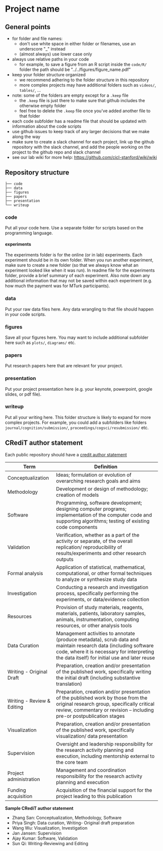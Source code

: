# Project name

## General points

- for folder and file names: 
	+ don't use white space in either folder or filenames, use an underscore "_" instead
	+ (almost always) use lower case only
- always use relative paths in your code
	+ for example, to save a figure from an R script inside the `code/R/` folder the path should be "../../figures/figure_name.pdf"
- keep your folder structure organized
	+ we recommend adhering to the folder structure in this repository 
	+ more complex projects may have additional folders such as `videos/`, `tables/`, ...
- note: some of the folders are empty except for a `.keep` file
	+ the `.keep` file is just there to make sure that github includes the otherwise empty folder 
	+ feel free to delete the `.keep` file once you've added another file to that folder
- each code subfolder has a readme file that should be updated with information about the code scripts 
- use github issues to keep track of any larger decisions that we make along the way 
- make sure to create a slack channel for each project, link up the github repository with the slack channel, and add the people working on the project to the github repo and slack channel 
- see our lab wiki for more help: https://github.com/cicl-stanford/wiki/wiki

## Repository structure 

```
├── code
├── data
├── figures
├── papers
├── presentation
└── writeup
```

### code 

Put all your code here. Use a separate folder for scripts based on the programming language. 

#### experiments 

The experiments folder is for the online (or in lab) experiments. Each experiment should be in its own folder. When you run another experiment, make sure to create a new folder (so that we always know what an experiment looked like when it was run). In readme file for the experiments folder, provide a brief summary of each experiment. Also note down any additional information that may not be saved within each experiment (e.g. how much the payment was for MTurk participants).

### data 

Put your raw data files here. Any data wrangling to that file should happen in your code scripts. 

### figures 

Save all your figures here. You may want to include additional subfolder here such as `plots/`, `diagrams/` etc. 

### papers 

Put research papers here that are relevant for your project. 

### presentation

Put your project presentation here (e.g. your keynote, powerpoint, google slides, or pdf file).

### writeup 

Put all your writing here. This folder structure is likely to expand for more complex projects. For example, you could add a subfolders like folders `journal/cognition/submission/`, `proceedings/cogsci/resubmission/` etc. 

## CRediT author statement 

Each public repository should have a [credit author statement](https://www.elsevier.com/authors/policies-and-guidelines/credit-author-statement) 

| Term                       | Definition                                                                                                                                                                                                    |
|----------------------------|---------------------------------------------------------------------------------------------------------------------------------------------------------------------------------------------------------------|
| Conceptualization          | Ideas; formulation or evolution of overarching research goals and aims                                                                                                                                        |
| Methodology                | Development or design of methodology; creation of models                                                                                                                                                      |
| Software                   | Programming, software development; designing computer programs; implementation of the computer code and supporting algorithms; testing of existing code components                                            |
| Validation                 | Verification, whether as a part of the activity or separate, of the overall replication/ reproducibility of results/experiments and other research outputs                                                    |
| Formal analysis            | Application of statistical, mathematical, computational, or other formal techniques to analyze or synthesize study data                                                                                       |
| Investigation              | Conducting a research and investigation process, specifically performing the experiments, or data/evidence collection                                                                                         |
| Resources                  | Provision of study materials, reagents, materials, patients, laboratory samples, animals, instrumentation, computing resources, or other analysis tools                                                       |
| Data Curation              | Management activities to annotate (produce metadata), scrub data and maintain research data (including software code, where it is necessary for interpreting the data itself) for initial use and later reuse |
| Writing - Original Draft   | Preparation, creation and/or presentation of the published work, specifically writing the initial draft (including substantive translation)                                                                   |
| Writing - Review & Editing | Preparation, creation and/or presentation of the published work by those from the original research group, specifically critical review, commentary or revision – including pre-or postpublication stages     |
| Visualization              | Preparation, creation and/or presentation of the published work, specifically visualization/ data presentation                                                                                                |
| Supervision                | Oversight and leadership responsibility for the research activity planning and execution, including mentorship external to the core team                                                                      |
| Project administration     | Management and coordination responsibility for the research activity planning and execution                                                                                                                   |
| Funding acquisition        | Acquisition of the financial support for the project leading to this publication                                                                                                                              |

**Sample CRediT author statement**
- Zhang San: Conceptualization, Methodology, Software 
- Priya Singh: Data curation, Writing- Original draft preparation
- Wang Wu: Visualization, Investigation 
- Jan Jansen: Supervision 
- Ajay Kumar: Software, Validation
- Sun Qi: Writing-Reviewing and Editing


